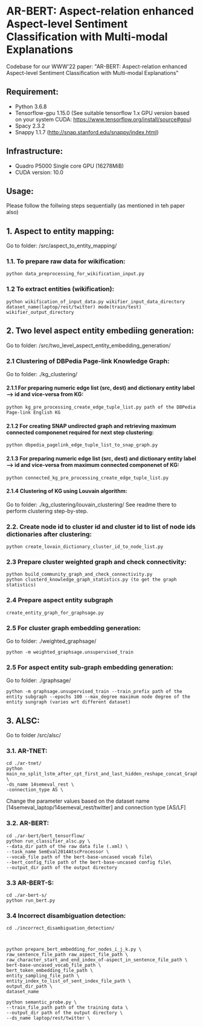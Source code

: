 # AR-BERT: Aspect-relation enhanced Aspect-level Sentiment Classification with Multi-modal Explanations
Codebase for our WWW'22 paper: "AR-BERT: Aspect-relation enhanced Aspect-level Sentiment Classification with Multi-modal Explanations"

## Requirement:
* Python 3.6.8
* Tensorflow-gpu 1.15.0 (See suitable tensorflow 1.x GPU version based on your system CUDA: https://www.tensorflow.org/install/source#gpu)
* Spacy 2.3.2
* Snappy 1.1.7 (http://snap.stanford.edu/snappy/index.html)

## Infrastructure:
* Quadro P5000 Single core GPU (16278MiB)
* CUDA version: 10.0

## Usage:
Please follow the follwing steps sequentially (as mentioned in teh paper also)

## 1. Aspect to entity mapping: 
Go to folder: /src/aspect_to_entity_mapping/
  ### 1.1. To prepare raw data for wikification:
  ```
  python data_preprocessing_for_wikification_input.py
  ```
  ### 1.2 To extract entities (wikification):
  ```
  python wikification_of_input_data.py wikifier_input_data_directory dataset_name(laptop/rest/twitter) mode(train/test) wikifier_output_directory
  ```
  
## 2. Two level aspect entity embediing generation:
Go to folder: /src/two_level_aspect_entity_embedding_generation/

  ### 2.1 Clustering of DBPedia Page-link Knowledge Graph:
  Go to folder: ./kg_clustering/
  #### 2.1.1 For preparing numeric edge list (src, dest) and dictionary entity label --> id and vice-versa from KG:
  ```
  python kg_pre_processing_create_edge_tuple_list.py path of the DBPedia Page-link English KG
  ```
  #### 2.1.2 For creating SNAP undirected graph and retrieving maximum connected componenet required for next step clustering:
  ```
  python dbpedia_pagelink_edge_tuple_list_to_snap_graph.py
  ```
  #### 2.1.3 For preparing numeric edge list (src, dest) and dictionary entity label --> id and vice-versa from maximum connected componenet of KG:
  ```
  python connected_kg_pre_processing_create_edge_tuple_list.py
  ```
  #### 2.1.4 Clustering of KG using Louvain algorithm:
  Go to folder: ./kg_clustering/louvain_clustering/
  See readme there to perform clustering step-by-step. 
  
  ### 2.2. Create node id to cluster id and cluster id to list of node ids dictionaries after clustering:
  ```
  python create_lovain_dictionary_cluster_id_to_node_list.py
  ```
  
  ### 2.3 Prepare cluster weighted graph and check connectivity: 
  ```
  python build_community_graph_and_check_connectivity.py
  python clusterd_knowledge_graph_statistics.py (to get the graph statistics)
  ```
  
  ### 2.4 Prepare aspect entity subgraph 
  ```
  create_entity_graph_for_graphsage.py
  ```
  
  ### 2.5 For cluster graph embedding generation:
  Go to folder: ./weighted_graphsage/
  ```
  python -m weighted_graphsage.unsupervised_train
  ```
  
  ### 2.5 For aspect entity sub-graph embedding generation:
  Go to folder: ./graphsage/
  ```
  python -m graphsage.unsupervised_train --train_prefix path of the entity subgraph --epochs 100 --max_degree maximum node degree of the entity sungraph (varies wrt different dataset)
  ```
  
  
## 3. ALSC:
Go to folder /src/alsc/

  ### 3.1. AR-TNET:
  ```
  cd ./ar-tnet/
  python main_no_split_lstm_after_cpt_first_and_last_hidden_reshape_concat_GraphSAGE.py \
  -ds_name 14semeval_rest \
  -connection_type AS \
  ```
  Change the parameter values based on the dataset name [14semeval_laptop/14semeval_rest/twitter] and connection type [AS/LF]
  
  ### 3.2. AR-BERT:
  ```
  cd ./ar-bert/bert_tensorflow/
  python run_classifier_alsc.py \
  --data_dir path of the raw data file (.xml) \
  --task_name SemEval2014AtscProcessor \
  --vocab_file path of the bert-base-uncased vocab file\
  --bert_config_file path of the bert-base-uncased config file\
  --output_dir path of the output directory
  ```
  
  ### 3.3 AR-BERT-S:
  ```
  cd ./ar-bert-s/
  python run_bert.py
  ```
  
  ### 3.4 Incorrect disambiguation detection:
  ```
  cd ./incorrect_disambiguation_detection/
  
  
  
  python prepare_bert_embedding_for_nodes_i_j_k.py \
  raw_sentence_file_path raw_aspect_file_path \
  raw_character_start_and_end_index_of-aspect_in_sentence_file_path \
  bert-base-uncased_vocab_file_path \
  bert_token_embedding_file_path \
  entity_sampling_file_path \
  entity_index_to_list_of_sent_index_file_path \
  output_dir_path \
  dataset_name 
  
  python semantic_probe.py \
  --train_file_path path of the training data \
  --output_dir path of the output directory \
  --ds_name laptop/rest/twitter \
  
  
  
  

